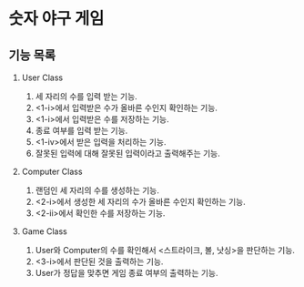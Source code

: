# 숫자 야구 게임


## 기능 목록 

1. User Class
    1. 세 자리의 수를 입력 받는 기능. 
    2. <1-i>에서 입력받은 수가 올바른 수인지 확인하는 기능.
    3. <1-i>에서 입력받은 수를 저장하는 기능.
    4. 종료 여부를 입력 받는 기능.
    5. <1-iv>에서 받은 입력을 처리하는 기능.
    6. 잘못된 입력에 대해 잘못된 입력이라고 출력해주는 기능.

2. Computer Class
    1. 랜덤인 세 자리의 수를 생성하는 기능.
    2. <2-i>에서 생성한 세 자리의 수가 올바른 수인지 확인하는 기능.
    3. <2-ii>에서 확인한 수를 저장하는 기능.
    

3. Game Class
    1. User와 Computer의 수를 확인해서 <스트라이크, 볼, 낫싱>을 판단하는 기능.
    2. <3-i>에서 판단된 것을 출력하는 기능.
    3. User가 정답을 맞추면 게임 종료 여부의 출력하는 기능.